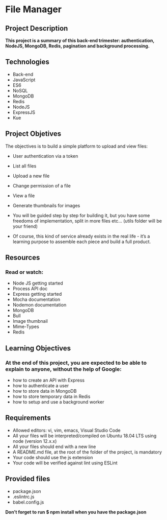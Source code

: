 # File Manager

## Project Description
**This project is a summary of this back-end trimester: authentication, NodeJS, MongoDB, Redis, pagination and background processing.**

## Technologies
- Back-end
- JavaScript
- ES6
- NoSQL
- MongoDB
- Redis
- NodeJS
- ExpressJS
- Kue

## Project Objetives
The objectives is to build a simple platform to upload and view files:

- User authentication via a token
- List all files
- Upload a new file
- Change permission of a file
- View a file
- Generate thumbnails for images
- You will be guided step by step for building it, but you have some freedoms of implementation, split in more files etc… (utils folder will be your friend)

- Of course, this kind of service already exists in the real life - it’s a learning purpose to assemble each piece and build a full product.

## Resources
### Read or watch:

- Node JS getting started
- Process API doc
- Express getting started
- Mocha documentation
- Nodemon documentation
- MongoDB
- Bull
- Image thumbnail
- Mime-Types
- Redis

## Learning Objectives
### At the end of this project, you are expected to be able to explain to anyone, without the help of Google:

- how to create an API with Express
- how to authenticate a user
- how to store data in MongoDB
- how to store temporary data in Redis
- how to setup and use a background worker


## Requirements
- Allowed editors: vi, vim, emacs, Visual Studio Code
- All your files will be interpreted/compiled on Ubuntu 18.04 LTS using node (version 12.x.x)
- All your files should end with a new line
- A README.md file, at the root of the folder of the project, is mandatory
- Your code should use the js extension
- Your code will be verified against lint using ESLint

## Provided files
- package.json
- .eslintrc.js
- babel.config.js

**Don’t forget to run $ npm install when you have the package.json**
